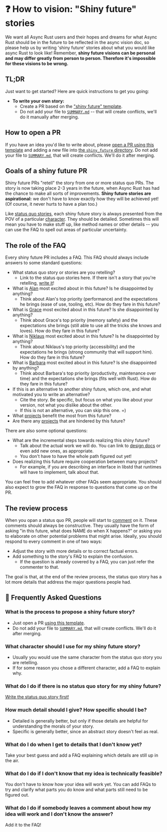 # ❓ How to vision: "Shiny future" stories

We want all Async Rust users and their hopes and dreams for what Async Rust should be in the future to be reflected in the async vision doc, so please help us by writing 'shiny future' stories about what you would like async Rust to look like! Remember, **shiny future visions can be personal and may differ greatly from person to person. Therefore it's impossible for these visions to be wrong.** 

[character]: ../characters.md
[comment]: ./comment.md
[status quo stories]: ./status_quo.md
[Alan]: ../characters/alan.md
[Grace]: ../characters/grace.md
[Niklaus]: ../characters/niklaus.md
[Barbara]: ../characters/barbara.md
[projects]: ../projects.md

## TL;DR

Just want to get started? Here are quick instructions to get you going:

* **To write your own story:**
    * Create a PR based on the ["shiny future" template][template]. 
    * Do not add your file to [`SUMMARY.md`] -- that will create conflicts, we'll do it manually after merging.

## How to open a PR

If you have an idea you'd like to write about, please [open a PR using this template][template] and adding a new file into [the `shiny_future` directory][sfd]. Do not add your file to [`SUMMARY.md`], that will create conflicts. We'll do it after merging.

## Goals of a shiny future PR

Shiny future PRs "retell" the story from one or more status quo PRs. The story is now taking place 2-3 years in the future, when Async Rust has had the chance to make all sorts of improvements. **Shiny future stories are aspirational:** we don't have to know exactly how they will be achieved yet! (Of course, it never hurts to have a plan too.)

Like [status quo stories], each shiny future story is always presented from the POV of a particular [character]. They should be detailed. Sometimes this will mean you have to make stuff up, like method names or other details -- you can use the FAQ to spell out areas of particular uncertainty.

## The role of the FAQ

Every shiny future PR includes a FAQ. This FAQ should always include answers to some standard questions:

* What status quo story or stories are you retelling?
    * Link to the status quo stories here. If there isn't a story that you're retelling, [write it](./status_quo.md)!
* What is [Alan] most excited about in this future? Is he disappointed by anything?
    * Think about Alan's top priority (performance) and the expectations he brings (ease of use, tooling, etc). How do they fare in this future?
* What is [Grace] most excited about in this future? Is she disappointed by anything?
    * Think about Grace's top priority (memory safety) and the expectations she brings (still able to use all the tricks she knows and loves). How do they fare in this future?
* What is [Niklaus] most excited about in this future? Is he disappointed by anything?
    * Think about Niklaus's top priority (accessibility) and the expectations he brings (strong community that will support him). How do they fare in this future?
* What is [Barbara] most excited about in this future? Is she disappointed by anything?
    * Think about Barbara's top priority (productivity, maintenance over time) and the expectations she brings (fits well with Rust). How do they fare in this future?
* If this is an alternative to another shiny future, which one, and what motivated you to write an alternative?
    * Cite the story. Be specific, but focus on what you like about your version, not what you dislike about the other.
    * If this is not an alternative, you can skip this one. =)
* What [projects] benefit the most from this future?
* Are there any [projects] that are hindered by this future?

There are also some optional questions:

* What are the incremental steps towards realizing this shiny future?
    * Talk about the actual work we will do. You can link to [design docs](../design_docs.md) or even add new ones, as appropriate.
    * You don't have to have the whole path figured out yet!
* Does realizing this future require cooperation between many projects?
    * For example, if you are describing an interface in libstd that runtimes will have to implement, talk about that.

You can feel free to add whatever other FAQs seem appropriate. You should also expect to grow the FAQ in response to questions that come up on the PR.

## The review process

When you opan a status quo PR, people will start to [comment] on it. These comments should always be constructive. They usually have the form of asking "in this future, what does NAME do when X happens?" or asking you to elaborate on other potential problems that might arise. Ideally, you should respond to every comment in one of two ways:

* Adjust the story with more details or to correct factual errors.
* Add something to the story's FAQ to explain the confusion.
    * If the question is already covered by a FAQ, you can just refer the commenter to that.

The goal is that, at the end of the review process, the status quo story has a lot more details that address the major questions people had.

## 🤔 Frequently Asked Questions

### **What is the process to propose a shiny future story?**
* Just open a PR [using this template][template].
* Do not add your file to [`SUMMARY.md`], that will create conflicts. We'll do it after merging.

### **What character should I use for my shiny future story?**
* Usually you would use the same character from the status quo story you are retelling.
* If for some reason you chose a different character, add a FAQ to explain why.

### **What do I do if there is no status quo story for my shiny future?**
[Write the status quo story first!](./status_quo.md)

### **How much detail should I give? How specific should I be?**
* Detailed is generally better, but only if those details are helpful for understanding the morals of your story.
* Specific is generally better, since an abstract story doesn't feel as real.

### **What do I do when I get to details that I don't know yet?**
Take your best guess and add a FAQ explaining which details are still up in the air.

### **What do I do if I don't know that my idea is technically feasible?**
You don't have to know how your idea will work yet. You can add FAQs to try and clarify what parts you do know and what parts still need to be figured out.

### **What do I do if somebody leaves a comment about how my idea will work and I don't know the answer?**
Add it to the FAQ!

[template]: https://github.com/rust-lang/wg-async-foundations/tree/master/src/vision/shiny_future/template.md
[sfd]: https://github.com/rust-lang/wg-async-foundations/tree/master/src/vision/shiny_future
[`SUMMARY.md`]: https://github.com/rust-lang/wg-async-foundations/blob/master/src/SUMMARY.md
